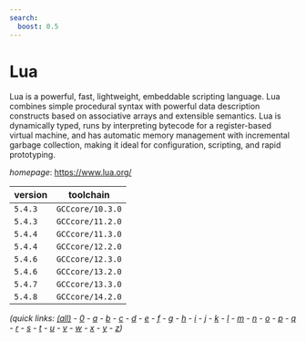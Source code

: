 ```yaml
---
search:
  boost: 0.5
---
```

# Lua

Lua is a powerful, fast, lightweight, embeddable scripting language.  Lua combines simple procedural syntax with powerful data description constructs based  on associative arrays and extensible semantics. Lua is dynamically typed,  runs by interpreting bytecode for a register-based virtual machine,  and has automatic memory management with incremental garbage collection,  making it ideal for configuration, scripting, and rapid prototyping.

*homepage*: <https://www.lua.org/>

version | toolchain
--------|----------
``5.4.3`` | ``GCCcore/10.3.0``
``5.4.3`` | ``GCCcore/11.2.0``
``5.4.4`` | ``GCCcore/11.3.0``
``5.4.4`` | ``GCCcore/12.2.0``
``5.4.6`` | ``GCCcore/12.3.0``
``5.4.6`` | ``GCCcore/13.2.0``
``5.4.7`` | ``GCCcore/13.3.0``
``5.4.8`` | ``GCCcore/14.2.0``


*(quick links: [(all)](../index.md) - [0](../0/index.md) - [a](../a/index.md) - [b](../b/index.md) - [c](../c/index.md) - [d](../d/index.md) - [e](../e/index.md) - [f](../f/index.md) - [g](../g/index.md) - [h](../h/index.md) - [i](../i/index.md) - [j](../j/index.md) - [k](../k/index.md) - [l](../l/index.md) - [m](../m/index.md) - [n](../n/index.md) - [o](../o/index.md) - [p](../p/index.md) - [q](../q/index.md) - [r](../r/index.md) - [s](../s/index.md) - [t](../t/index.md) - [u](../u/index.md) - [v](../v/index.md) - [w](../w/index.md) - [x](../x/index.md) - [y](../y/index.md) - [z](../z/index.md))*

